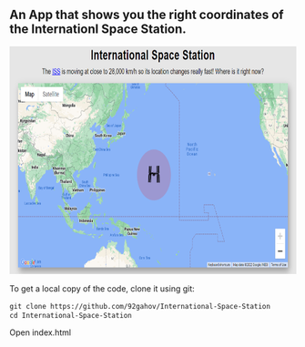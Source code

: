 ## An App that shows you the right coordinates of the Internationl Space Station.

<img src="img/ISS.PNG" width="800" height="400">

To get a local copy of the code, clone it using git:

```
git clone https://github.com/92gahov/International-Space-Station
cd International-Space-Station
```

Open index.html